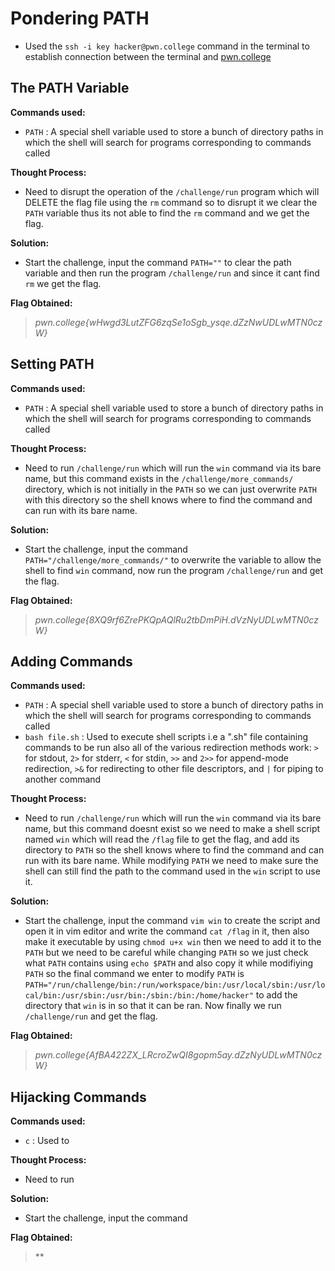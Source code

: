 # Pondering PATH
- Used the `ssh -i key hacker@pwn.college` command in the terminal to establish connection between the terminal and [pwn.college](https://pwn.college/)

## The PATH Variable
**Commands used:**
- `PATH`  : A special shell variable used to store a bunch of directory paths in which the shell will search for programs corresponding to commands called

**Thought Process:**
- Need to disrupt the operation of the `/challenge/run` program which will DELETE the flag file using the `rm` command so to disrupt it we clear the `PATH` variable thus its not able to find the `rm` command and we get the flag.

**Solution:**
- Start the challenge, input the command `PATH=""` to clear the path variable and then run the program `/challenge/run` and since it cant find `rm` we get the flag. 

**Flag Obtained:**
> *pwn.college{wHwgd3LutZFG6zqSe1oSgb_ysqe.dZzNwUDLwMTN0czW}*

## Setting PATH
**Commands used:**
- `PATH`  : A special shell variable used to store a bunch of directory paths in which the shell will search for programs corresponding to commands called

**Thought Process:**
- Need to run `/challenge/run` which will run the `win` command via its bare name, but this command exists in the `/challenge/more_commands/` directory, which is not initially in the `PATH` so we can just overwrite `PATH` with this directory so the shell knows where to find the command and can run with its bare name. 

**Solution:**
- Start the challenge, input the command `PATH="/challenge/more_commands/"` to overwrite the variable to allow the shell to find `win` command, now run the program `/challenge/run` and get the flag.   

**Flag Obtained:**
> *pwn.college{8XQ9rf6ZrePKQpAQlRu2tbDmPiH.dVzNyUDLwMTN0czW}*

## Adding Commands
**Commands used:**
- `PATH`  : A special shell variable used to store a bunch of directory paths in which the shell will search for programs corresponding to commands called
- `bash file.sh`  : Used to execute shell scripts i.e a ".sh" file containing commands to be run also all of the various redirection methods work: `>` for stdout, `2>` for stderr, `<` for stdin, `>>` and `2>>` for append-mode redirection, `>&` for redirecting to other file descriptors, and `|` for piping to another command

**Thought Process:**
- Need to run `/challenge/run` which will run the `win` command via its bare name, but this command doesnt exist so we need to make a shell script named `win` which will read the `/flag` file to get the flag, and add its directory to `PATH` so the shell knows where to find the command and can run with its bare name. While modifying `PATH` we need to make sure the shell can still find the path to the command used in the `win` script to use it.

**Solution:**
- Start the challenge, input the command `vim win` to create the script and open it in vim editor and write the command `cat /flag` in it, then also make it executable by using `chmod u+x win` then we need to add it to the `PATH` but we need to be careful while changing `PATH` so we just check what `PATH` contains using `echo $PATH` and also copy it while modifiying `PATH` so the final command we enter to modify `PATH` is `PATH="/run/challenge/bin:/run/workspace/bin:/usr/local/sbin:/usr/local/bin:/usr/sbin:/usr/bin:/sbin:/bin:/home/hacker"` to add the directory that `win` is in so that it can be ran. Now finally we run `/challenge/run` and get the flag.   

**Flag Obtained:**
> *pwn.college{AfBA422ZX_LRcroZwQI8gopm5ay.dZzNyUDLwMTN0czW}*

## Hijacking Commands
**Commands used:**
- `c`  : Used to

**Thought Process:**
- Need to run 

**Solution:**
- Start the challenge, input the command  

**Flag Obtained:**
> **
